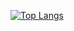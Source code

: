 [![Top Langs](https://github-readme-stats.vercel.app/api/top-langs/?username=rjdbcm&langs_count=8&hide=javascript,html,typescript&exclude_repo=BEAGLES,darkflow,dear-github-2.0,contracts&layout=compact&theme=dark)](https://github.com/anuraghazra/github-readme-stats)

<!--
**rjdbcm/rjdbcm** is a ✨ _special_ ✨ repository because its `README.md` (this file) appears on your GitHub profile.

Here are some ideas to get you started:

- 🔭 I’m currently working on ...
- 🌱 I’m currently learning ...
- 👯 I’m looking to collaborate on ...
- 🤔 I’m looking for help with ...
- 💬 Ask me about ...
- 📫 How to reach me: ...
- 😄 Pronouns: ...
- ⚡ Fun fact: ...
-->
